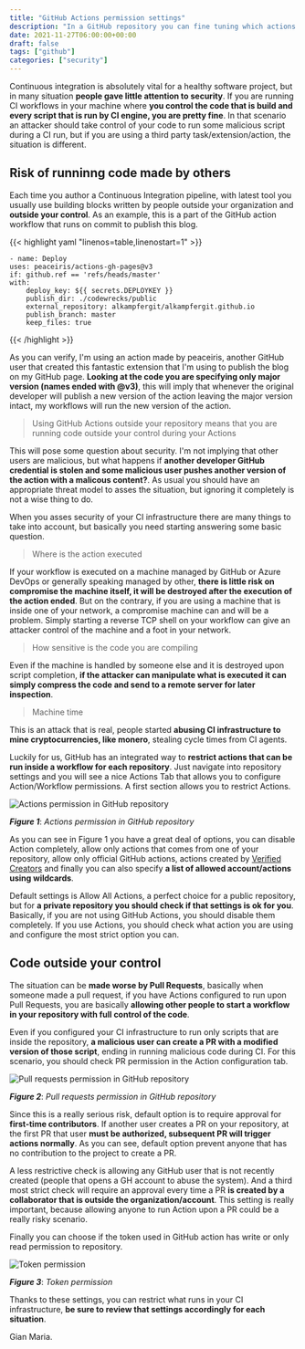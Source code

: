 ```yaml
---
title: "GitHub Actions permission settings"
description: "In a GitHub repository you can fine tuning which actions can run in your workflow"
date: 2021-11-27T06:00:00+00:00
draft: false
tags: ["github"]
categories: ["security"]
---
```


Continuous integration is absolutely vital for a healthy software project, but in many situation **people gave little attention to security**. If you are running CI workflows in your machine where **you control the code that is build and every script that is run by CI engine, you are pretty fine**. In that scenario an attacker should take control of your code to run some malicious script during a CI run, but if you are using a third party task/extension/action, the situation is different.

## Risk of runninng code made by others

Each time you author a Continuous Integration pipeline, with latest tool you usually use building blocks written by people outside your organization and **outside your control**. As an example, this is a part of the GitHub action workflow that runs on commit to publish this blog.

{{< highlight yaml "linenos=table,linenostart=1" >}}

    - name: Deploy
    uses: peaceiris/actions-gh-pages@v3
    if: github.ref == 'refs/heads/master'
    with:
        deploy_key: ${{ secrets.DEPLOYKEY }}
        publish_dir: ./codewrecks/public
        external_repository: alkampfergit/alkampfergit.github.io
        publish_branch: master 
        keep_files: true

{{< /highlight >}}

As you can verify, I'm using an action made by peaceiris, another GitHub user that created this fantastic extension that I'm using to publish the blog on my GitHub page. **Looking at the code you are specifying only major version (names ended with @v3)**, this will imply that whenever the original developer will publish a new version of the action leaving the major version intact, my workflows will run the new version of the action.

> Using GitHub Actions outside your repository means that you are running code outside your control during your Actions

This will pose some question about security. I'm not implying that other users are malicious, but what happens if **another developer GitHub credential is stolen and some malicious user pushes another version of the action with a malicous content?**. As usual you should have an appropriate threat model to asses the situation, but ignoring it completely is not a wise thing to do.

When you asses security of your CI infrastructure there are many things to take into account, but basically you need starting answering some basic question.

> Where is the action executed

If your workflow is executed on a machine managed by GitHub or Azure DevOps or generally speaking managed by other, **there is little risk on compromise the machine itself, it will be destroyed after the execution of the action ended**. But on the contrary, if you are using a machine that is inside one of your network, a compromise machine can and will be a problem. Simply starting a reverse TCP shell on your workflow can give an attacker control of the machine and a foot in your network.

> How sensitive is the code you are compiling

Even if the machine is handled by someone else and it is destroyed upon script completion, **if the attacker can manipulate what is executed it can simply compress the code and send to a remote server for later inspection**.

> Machine time

This is an attack that is real, people started **abusing CI infrastructure to mine cryptocurrencies, like monero**, stealing cycle times from CI agents.

Luckily for us, GitHub has an integrated way to **restrict actions that can be run inside a workflow for each repository**. Just navigate into repository settings and you will see a nice Actions Tab that allows you to configure Action/Workflow permissions. A first section allows you to restrict Actions.

![Actions permission in GitHub repository](../images/actions-permissions.png)

***Figure 1***: *Actions permission in GitHub repository*

As you can see in Figure 1 you have a great deal of options, you can disable Action completely, allow only actions that comes from one of your repository, allow only official GitHub actions, actions created by [Verified Creators](https://github.com/marketplace?type=actions&verification=verified_creator) and finally you can also specify **a list of allowed account/actions using wildcards**.

Default settings is Allow All Actions, a perfect choice for a public repository, but for **a private repository you should check if that settings is ok for you**. Basically, if you are not using GitHub Actions, you should disable them completely. If you use Actions, you should check what action you are using and configure the most strict option you can.

## Code outside your control

The situation can be **made worse by Pull Requests**, basically when someone made a pull request, if you have Actions configured to run upon Pull Requests, you are basically **allowing other people to start a workflow in your repository with full control of the code**. 

Even if you configured your CI infrastructure to run only scripts that are inside the repository, **a malicious user can create a PR with a modified version of those script**, ending in running malicious code during CI. For this scenario, you should check PR permission in the Action configuration tab.

![Pull requests permission in GitHub repository](../images/actions-pr-permissions.png)

***Figure 2***: *Pull requests permission in GitHub repository*

Since this is a really serious risk, default option is to require approval for **first-time contributors**. If another user creates a PR on your repository, at the first PR that user **must be authorized, subsequent PR will trigger actions normally**. As you can see, default option prevent anyone that has no contribution to the project to create a PR.

A less restrictive check is allowing any GitHub user that is not recently created (people that opens a GH account to abuse the system). And a third most strict check will require an approval every time a PR **is created by a collaborator that is outside the organization/account**. This setting is really important, because allowing anyone to run Action upon a PR could be a really risky scenario.

Finally you can choose if the token used in GitHub action has write or only read permission to repository.

![Token permission](../images/actions-write-permission.png)

***Figure 3***: *Token permission*

Thanks to these settings, you can restrict what runs in your CI infrastructure, **be sure to review that settings accordingly for each situation**.

Gian Maria.

